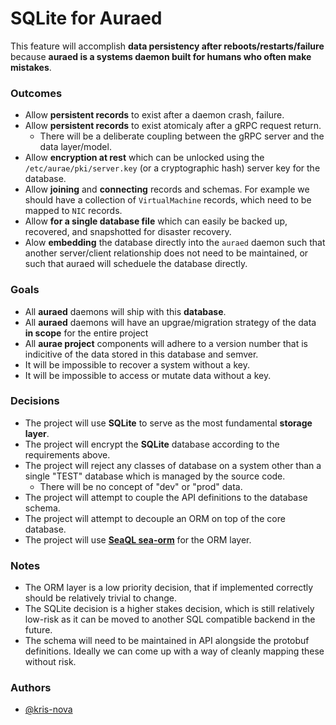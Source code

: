 # SQLite for Auraed

This feature will accomplish **data persistency after reboots/restarts/failure** because **auraed is a systems daemon built for humans who often make mistakes**.

### Outcomes

  - Allow **persistent records** to exist after a daemon crash, failure.
  - Allow **persistent records** to exist atomicaly after a gRPC request return. 
      - There will be a deliberate coupling between the gRPC server and the data layer/model.
  - Allow **encryption at rest** which can be unlocked using the `/etc/aurae/pki/server.key` (or a cryptographic hash) server key for the database.
  - Allow **joining** and **connecting** records and schemas. For example we should have a collection of `VirtualMachine` records, which need to be mapped to `NIC` records.
  - Allow **for a single database file** which can easily be backed up, recovered, and snapshotted for disaster recovery.
  - Alow **embedding** the database directly into the `auraed` daemon such that another server/client relationship does not need to be maintained, or such that auraed will scheduele the database directly.

### Goals

 - All **auraed** daemons will ship with this **database**.
 - All **auraed** daemons will have an upgrae/migration strategy of the data **in scope** for the entire project
 - All **aurae project** components will adhere to a version number that is indicitive of the data stored in this database and semver.
 - It will be impossible to recover a system without a key.
 - It will be impossible to access or mutate data without a key.

### Decisions

 - The project will use **SQLite** to serve as the most fundamental **storage layer**.
 - The project will encrypt the **SQLite** database according to the requirements above.
 - The project will reject any classes of database on a system other than a single "TEST" database which is managed by the source code.
    - There will be no concept of "dev" or "prod" data.
 - The project will attempt to couple the API definitions to the database schema.
 - The project will attempt to decouple an ORM on top of the core database.
 - The project will use **[SeaQL sea-orm](https://github.com/SeaQL/sea-orm)** for the ORM layer.

### Notes

 - The ORM layer is a low priority decision, that if implemented correctly should be relatively trivial to change. 
 - The SQLite decision is a higher stakes decision, which is still relatively low-risk as it can be moved to another SQL compatible backend in the future.
 - The schema will need to be maintained in API alongside the protobuf definitions. Ideally we can come up with a way of cleanly mapping these without risk.

### Authors

 - [@kris-nova](https://github.com/kris-nova)
